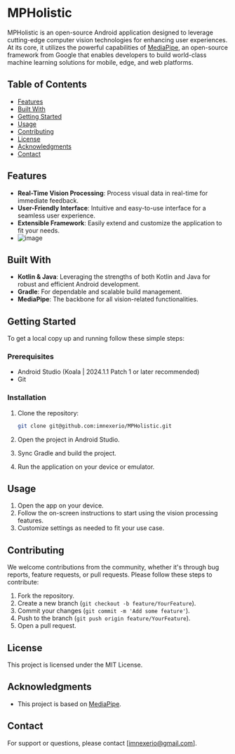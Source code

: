 # MPHolistic

MPHolistic is an open-source Android application designed to leverage cutting-edge computer vision technologies for enhancing user experiences. At its core, it utilizes the powerful capabilities of [MediaPipe](https://google.github.io/mediapipe/), an open-source framework from Google that enables developers to build world-class machine learning solutions for mobile, edge, and web platforms.

## Table of Contents

- [Features](#features)
- [Built With](#built-with)
- [Getting Started](#getting-started)
- [Usage](#usage)
- [Contributing](#contributing)
- [License](#license)
- [Acknowledgments](#acknowledgments)
- [Contact](#contact)

## Features

- **Real-Time Vision Processing**: Process visual data in real-time for immediate feedback.
- **User-Friendly Interface**: Intuitive and easy-to-use interface for a seamless user experience.
- **Extensible Framework**: Easily extend and customize the application to fit your needs.
- ![image](https://github.com/user-attachments/assets/1c92244b-e802-4666-b88d-ef00a9071bb9)


## Built With

- **Kotlin & Java**: Leveraging the strengths of both Kotlin and Java for robust and efficient Android development.
- **Gradle**: For dependable and scalable build management.
- **MediaPipe**: The backbone for all vision-related functionalities.

## Getting Started

To get a local copy up and running follow these simple steps:

### Prerequisites

- Android Studio (Koala | 2024.1.1 Patch 1 or later recommended)
- Git

### Installation

1. Clone the repository:
   ```bash
   git clone git@github.com:imnexerio/MPHolistic.git
   ```

2. Open the project in Android Studio.
3. Sync Gradle and build the project.
4. Run the application on your device or emulator.

## Usage

1. Open the app on your device.
2. Follow the on-screen instructions to start using the vision processing features.
3. Customize settings as needed to fit your use case.

## Contributing

We welcome contributions from the community, whether it's through bug reports, feature requests, or pull requests. Please follow these steps to contribute:

1. Fork the repository.
2. Create a new branch (`git checkout -b feature/YourFeature`).
3. Commit your changes (`git commit -m 'Add some feature'`).
4. Push to the branch (`git push origin feature/YourFeature`).
5. Open a pull request.

## License

This project is licensed under the MIT License.

## Acknowledgments

- This project is based on [MediaPipe](https://ai.google.dev/edge/mediapipe/).

## Contact

For support or questions, please contact [imnexerio@gmail.com].
